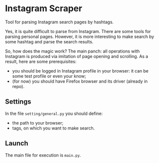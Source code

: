 # Instagram Scraper

Tool for parsing Instagram search pages by hashtags.

Yes, it is quite difficult to parse from Instagram. There are some tools for parsing personal pages. However, it is more interesting to make search by some hashtag and parse the search results.

So, how does the magic work? The main panch: all operations with Instagram is produced via imitation of page opening and scrolling. As a result, here are some prerequisites:
* you should be logged in Instagram profile in your browser: it can be some test profile or even your know;
* (for now) you should have Firefox browser and its driver (already in repo).

## Settings

In the file `setting/general.py` you should define:
* the path to your browser;
* tags, on which you want to make search.

## Launch

The main file for execution is `main.py`. 
